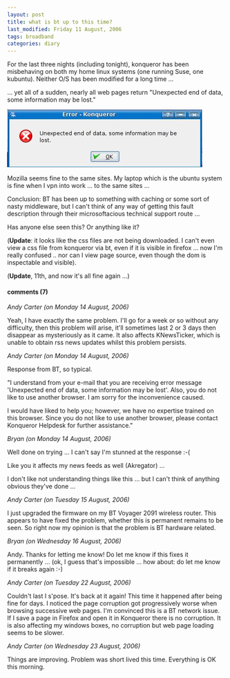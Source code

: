 ```yaml
---
layout: post
title: what is bt up to this time?
last_modified: Friday 11 August, 2006
tags: broadband
categories: diary
---
```

For the last three nights (including tonight), konqueror has been misbehaving on both my home linux systems (one running Suse, one kubuntu). Neither O/S has been modified for a long time ...

... yet all of a sudden, nearly all web pages return "Unexpected end of data, some  information may be lost."

![Image: IMAGE: static/2006/08/08/konqError.jpg ](/assets/images/2006-08-08-konqError.jpg)

Mozilla seems fine to the same sites. My laptop which is the ubuntu system is fine when I vpn into work ... to the same sites ... 

Conclusion: BT has been up to something with caching or some sort of nasty middleware, but I can't think of any way of getting this fault description through their microsoftacious technical support route ...

Has anyone else seen this? Or anything like it?

(**Update**: it looks like the css files are not being downloaded. I can't even view a css file from konqueror via bt, even if it is visible in firefox ... now I'm really confused .. nor can I view page source, even though the dom is inspectable and visible).

(**Update**, 11th, and now it's all fine again ...)

#### comments (7)

*Andy Carter (on Monday 14 August, 2006)*

Yeah, I have exactly the same problem. I'll go for a week or so without any difficulty, then this problem will arise, it'll sometimes last 2 or 3 days then disappear as mysteriously as it came. It also affects KNewsTicker, which is unable to obtain rss news updates whilst this problem persists.

*Andy Carter (on Monday 14 August, 2006)*

Response from BT, so typical.

"I understand from your e-mail that you are receiving error message 'Unexpected end of data, some information may be lost'. Also, you do not like to use another browser. I am sorry for the inconvenience caused.

I would have liked to help you; however, we have no expertise trained on this browser. Since you do not like to use another browser, please contact Konqueror Helpdesk for further assistance."

*Bryan (on Monday 14 August, 2006)*

Well done on trying ... I can't say I'm stunned at the response :-(

Like you it affects my news feeds as well (Akregator) ...

I don't like not understanding things like this ... but I can't think of anything obvious they've done ...

*Andy Carter (on Tuesday 15 August, 2006)*

I just upgraded the firmware on my BT Voyager 2091 wireless router. This appears to have fixed the problem, whether this is permanent remains to be seen. So right now my opinion is that the problem is BT hardware related.

*Bryan (on Wednesday 16 August, 2006)*

Andy. Thanks for letting me know! Do let me know if this fixes it permanently ... (ok, I guess that's impossible ... how about: do let me know if it breaks again :-)

*Andy Carter (on Tuesday 22 August, 2006)*

Couldn't last I s'pose. It's back at it again! This time it happened after being fine for days. I noticed the page corruption got progressively worse when browsing successive web pages. I'm convinced this is a BT network issue. If I save a page in Firefox and open it in Konqueror there is no corruption. It is also affecting my windows boxes, no corruption but web page loading seems to be slower.

*Andy Carter (on Wednesday 23 August, 2006)*

Things are improving. Problem was short lived this time. Everything is OK this morning.


